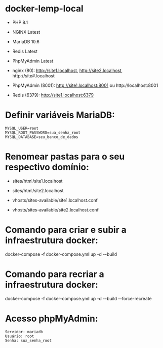 # docker-lemp-local

- PHP 8.1
- NGINX Latest
- MariaDB 10.6
- Redis Latest
- PhpMyAdmin Latest

- nginx (80): http://site1.localhost, http://site2.localhost, http://site#.localhost
- PhpMyAdmin (8001): http://site1.localhost:8001 ou http://localhost:8001
- Redis (6379): http://site1.localhost:6379

   
# Definir variáveis MariaDB:
    MYSQL_USER=root
    MYSQL_ROOT_PASSWORD=sua_senha_root
    MYSQL_DATABASE=seu_banco_de_dados

# Renomear pastas para o seu respectivo domínio:

- sites/html/site1.localhost
- sites/html/site2.localhost

- vhosts/sites-available/site1.localhost.conf
- vhosts/sites-available/site2.localhost.conf

# Comando para criar e subir a infraestrutura docker:
docker-compose -f docker-compose.yml up -d --build

# Comando para recriar a infraestrutura docker:
docker-compose -f docker-compose.yml up -d --build --force-recreate


# Acesso phpMyAdmin:
    Servidor: mariadb
    Usuário: root
    Senha: sua_senha_root  
